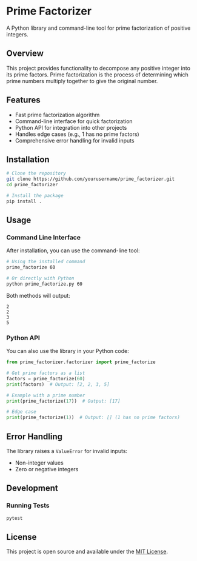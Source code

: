 # Prime Factorizer

A Python library and command-line tool for prime factorization of positive integers.

## Overview

This project provides functionality to decompose any positive integer into its prime factors. Prime factorization is the process of determining which prime numbers multiply together to give the original number.

## Features

- Fast prime factorization algorithm
- Command-line interface for quick factorization
- Python API for integration into other projects
- Handles edge cases (e.g., 1 has no prime factors)
- Comprehensive error handling for invalid inputs

## Installation

```bash
# Clone the repository
git clone https://github.com/yourusername/prime_factorizer.git
cd prime_factorizer

# Install the package
pip install .
```

## Usage

### Command Line Interface

After installation, you can use the command-line tool:

```bash
# Using the installed command
prime_factorize 60

# Or directly with Python
python prime_factorize.py 60
```

Both methods will output:
```
2
2
3
5
```

### Python API

You can also use the library in your Python code:

```python
from prime_factorizer.factorizer import prime_factorize

# Get prime factors as a list
factors = prime_factorize(60)
print(factors)  # Output: [2, 2, 3, 5]

# Example with a prime number
print(prime_factorize(17))  # Output: [17]

# Edge case
print(prime_factorize(1))  # Output: [] (1 has no prime factors)
```

## Error Handling

The library raises a `ValueError` for invalid inputs:
- Non-integer values
- Zero or negative integers

## Development

### Running Tests

```bash
pytest
```

## License

This project is open source and available under the [MIT License](LICENSE).
